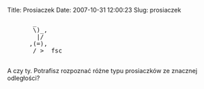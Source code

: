 Title: Prosiaczek
Date: 2007-10-31 12:00:23
Slug: prosiaczek

<pre>
       _
       \)_,
        |/
      ,(=),
       / >  fsc

</pre>
<p>A czy ty. Potrafisz rozpoznać różne typu prosiaczków ze znacznej odległości?</p>
